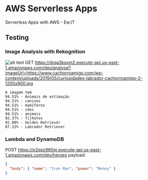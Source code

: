 # AWS Serverless Apps
Serverless Apps with AWS - Ew.IT

## Testing

### Image Analysis with Rekognition 
![alt text](https://www.cachorroamigo.com/wp-content/uploads/2019/05/curiosidades-labrador-cachorroamigo-2-1200x900.jpg)
GET https://drqa3kqxm2.execute-api.us-east-1.amazonaws.com/dev/analyse?imageUrl=https://www.cachorroamigo.com/wp-content/uploads/2019/05/curiosidades-labrador-cachorroamigo-2-1200x900.jpg

```
A imagem tem
94.51% - Animais de estimação
94.51% - caninos
94.51% - mamíferos
94.51% - cães
94.51% - animais
92.37% - filhotes
92.08% - Golden Retriever
87.32% - Labrador Retriever
```

### Lambda and DynamoDB
POST https://p2epz960ej.execute-api.us-east-1.amazonaws.com/dev/heroes
payload:
```json
{
  "body": { "name": "Iron Man", "power": "Money" }
}
```
